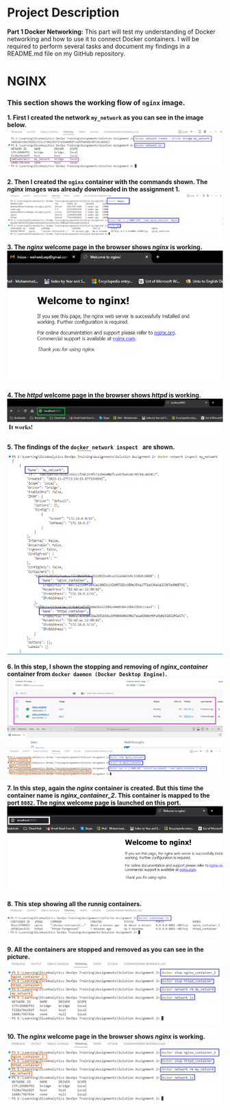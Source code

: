 # Project Description
**Part 1 Docker Networking:** This part will test my understanding of Docker networking and how to use it to connect Docker containers. I will be required to perform several tasks and document my findings in a README.md file on my GitHub repository.

# NGINX
### This section shows the working flow of `nginx` image.  
**1. First I created the network `my_network` as you can see in the image below.**
![Docker network create](/assets/network_create.png)<br><br>
**2. Then I created the `nginx` container with the commands shown. The *nginx* images was already downloaded in the assignment 1.**
![Nginx container create](/assets/nginx_container_create.png)<br><br>
**3. The *nginx* welcome page in the browser shows *nginx* is working.**
![Nginx welcome](/assets/nginx_welcom.png)<br><br>
**4. The *httpd* welcome page in the browser shows *httpd* is working.**
![Httpd welcome](/assets/httpd_welcome.png)<br><br>
**5. The findings of the `docker network inspect ` are shown.**
![Docker network inspect](/assets/network_inspect.png)<br><br>
**6. In this step, I shown the stopping and removing of *nginx_container* container from `docker daemon (Docker Desktop Engine)`.**
![Stopping and removing nginx](/assets/stoping_removing_nginx.png)<br><br>
**7. In this step, again the *nginx* container is created. But this time the container name is *nginx_container_2*. This container is mapped to the port `8082`. The nginx welcome page is launched on this port.**
![Nginx welcome on second container](/assets/nginx_on_welcome_on_container_2.png)<br><br>
**8. This step showing all the runnig containers.**
![Docker all running containers](/assets/nginx_httpd_ls.png)<br><br>
**9. All the containers are stopped and removed as you can see in the picture.**
![All containers stopped and removed](/assets/stoping_removing_nginx2_and_httpd.png)<br><br>
**10. The *nginx* welcome page in the browser shows *nginx* is working.**
![Nginx container 2 welcom](/assets/stoping_removing_nginx2_and_httpd.png)<br><br>



